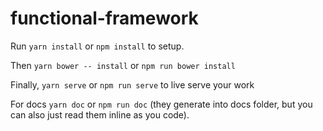 # functional-framework

Run `yarn install` or `npm install` to setup.

Then `yarn bower -- install` or `npm run bower install`

Finally, `yarn serve` or `npm run serve` to live serve your work

For docs `yarn doc` or `npm run doc` (they generate into docs folder, but you can also just read them inline as you code).

